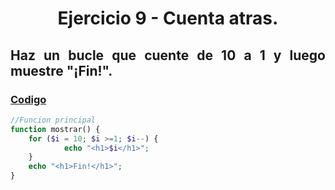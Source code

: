 <div align="center">

# Ejercicio 9 - Cuenta atras.

<div align="justify">

## Haz un bucle que cuente de 10 a 1 y luego muestre "¡Fin!".
   


### [Codigo](https://github.com/ATPRodriguez/AED/tree/main/Elementos-basicos-en-php/src/public/Ejercicio9)
```php
//Funcion principal
function mostrar() {
    for ($i = 10; $i >=1; $i--) {
            echo "<h1>$i</h1>";
    }
    echo "<h1>Fin!</h1>";
}
```

</div>

</div>